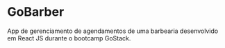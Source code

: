 # GoBarber
App de gerenciamento de agendamentos de uma barbearia desenvolvido em React JS durante o bootcamp GoStack.
